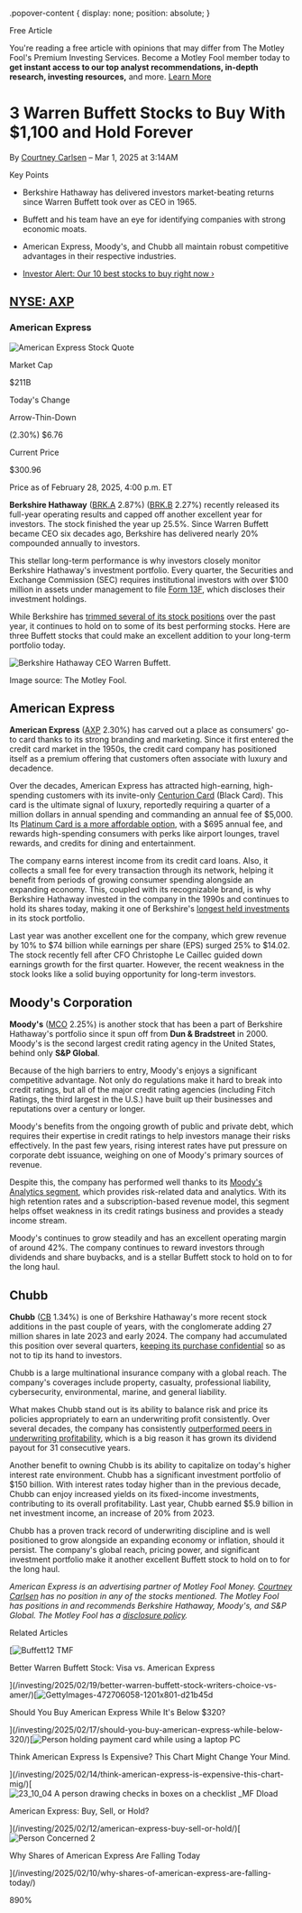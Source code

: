 .popover-content { display: none; position: absolute; }

Free Article[](#)

You're reading a free article with opinions that may differ from The Motley Fool's Premium Investing Services. Become a Motley Fool member today to **get instant access to our top analyst recommendations, in-depth research, investing resources,** and more. [Learn More](https://www.fool.com/mms/mark/op-free-tbox-art)

3 Warren Buffett Stocks to Buy With $1,100 and Hold Forever
===========================================================

By [Courtney Carlsen](/author/20324/) – Mar 1, 2025 at 3:14AM

Key Points

*   Berkshire Hathaway has delivered investors market-beating returns since Warren Buffett took over as CEO in 1965.
    
*   Buffett and his team have an eye for identifying companies with strong economic moats.
    
*   American Express, Moody's, and Chubb all maintain robust competitive advantages in their respective industries.
    
*   [Investor Alert: Our 10 best stocks to buy right now ›](https://www.fool.com/mms/mark/e-sa-nonbbn-kp?aid=10969&source=isaedikp0000035)
    

[NYSE: AXP](/quote/nyse/axp/)
-----------------------------

### American Express

![American Express Stock Quote](https://g.foolcdn.com/art/companylogos/mark/AXP.png)

Market Cap

$211B

Today's Change

Arrow-Thin-Down

(2.30%) $6.76

Current Price

$300.96

Price as of February 28, 2025, 4:00 p.m. ET

**Berkshire Hathaway** ([BRK.A](/quote/nyse/brk.a/) 2.87%) ([BRK.B](/quote/nyse/brk.b/) 2.27%) recently released its full-year operating results and capped off another excellent year for investors. The stock finished the year up 25.5%. Since Warren Buffett became CEO six decades ago, Berkshire has delivered nearly 20% compounded annually to investors.

This stellar long-term performance is why investors closely monitor Berkshire Hathaway's investment portfolio. Every quarter, the Securities and Exchange Commission (SEC) requires institutional investors with over $100 million in assets under management to file [Form 13F](https://www.fool.com/terms/f/form-13f/), which discloses their investment holdings.

While Berkshire has [trimmed several of its stock positions](https://www.fool.com/investing/2025/02/19/warren-buffett-just-gave-investors-a-46-million-wa/) over the past year, it continues to hold on to some of its best performing stocks. Here are three Buffett stocks that could make an excellent addition to your long-term portfolio today.

![Berkshire Hathaway CEO Warren Buffett.](https://g.foolcdn.com/image/?url=https%3A%2F%2Fg.foolcdn.com%2Feditorial%2Fimages%2F808821%2Fbuffett19-tmf.jpg&op=resize&w=700)

Image source: The Motley Fool.

American Express
----------------

**American Express** ([AXP](/quote/nyse/axp/) 2.30%) has carved out a place as consumers' go-to card thanks to its strong branding and marketing. Since it first entered the credit card market in the 1950s, the credit card company has positioned itself as a premium offering that customers often associate with luxury and decadence.

Over the decades, American Express has attracted high-earning, high-spending customers with its invite-only [Centurion Card](https://www.fool.com/money/credit-cards/american-express/american-express-business-centurion-black-card-review/?luri=%2Fcredit-cards%2Famerican-express%2F&furi=%2Fcredit-cards%2Famerican-express%2F&fref=https%3A%2F%2Fwww.google.com%2F&fuuid=3df63a81-0c4e-4957-b067-6dcdbe626153&luuid=3df63a81-0c4e-4957-b067-6dcdbe626153&ltyp=txt) (Black Card). This card is the ultimate signal of luxury, reportedly requiring a quarter of a million dollars in annual spending and commanding an annual fee of $5,000. Its [Platinum Card is a more affordable option](https://www.fool.com/money/credit-cards/american-express/american-express-platinum-card-review/), with a $695 annual fee, and rewards high-spending consumers with perks like airport lounges, travel rewards, and credits for dining and entertainment.

The company earns interest income from its credit card loans. Also, it collects a small fee for every transaction through its network, helping it benefit from periods of growing consumer spending alongside an expanding economy. This, coupled with its recognizable brand, is why Berkshire Hathaway invested in the company in the 1990s and continues to hold its shares today, making it one of Berkshire's [longest held investments](https://www.fool.com/investing/2024/06/06/incredible-stocks-berkshire-hathaway-held-13-years/) in its stock portfolio.

Last year was another excellent one for the company, which grew revenue by 10% to $74 billion while earnings per share (EPS) surged 25% to $14.02. The stock recently fell after CFO Christophe Le Caillec guided down earnings growth for the first quarter. However, the recent weakness in the stock looks like a solid buying opportunity for long-term investors.

Moody's Corporation
-------------------

**Moody's** ([MCO](/quote/nyse/mco/) 2.25%) is another stock that has been a part of Berkshire Hathaway's portfolio since it spun off from **Dun & Bradstreet** in 2000. Moody's is the second largest credit rating agency in the United States, behind only **S&P Global**.

Because of the high barriers to entry, Moody's enjoys a significant competitive advantage. Not only do regulations make it hard to break into credit ratings, but all of the major credit rating agencies (including Fitch Ratings, the third largest in the U.S.) have built up their businesses and reputations over a century or longer.

Moody's benefits from the ongoing growth of public and private debt, which requires their expertise in credit ratings to help investors manage their risks effectively. In the past few years, rising interest rates have put pressure on corporate debt issuance, weighing on one of Moody's primary sources of revenue.

Despite this, the company has performed well thanks to its [Moody's Analytics segment](https://www.fool.com/investing/2022/10/04/investors-have-1-big-question-for-moodys-stock/), which provides risk-related data and analytics. With its high retention rates and a subscription-based revenue model, this segment helps offset weakness in its credit ratings business and provides a steady income stream.

Moody's continues to grow steadily and has an excellent operating margin of around 42%. The company continues to reward investors through dividends and share buybacks, and is a stellar Buffett stock to hold on to for the long haul.

Chubb
-----

**Chubb** ([CB](/quote/nyse/cb/) 1.34%) is one of Berkshire Hathaway's more recent stock additions in the past couple of years, with the conglomerate adding 27 million shares in late 2023 and early 2024. The company had accumulated this position over several quarters, [keeping its purchase confidential](https://www.fool.com/investing/2024/05/21/berkshire-hathaways-mystery-stock-revealed-heres-w/) so as not to tip its hand to investors.

Chubb is a large multinational insurance company with a global reach. The company's coverages include property, casualty, professional liability, cybersecurity, environmental, marine, and general liability.

What makes Chubb stand out is its ability to balance risk and price its policies appropriately to earn an underwriting profit consistently. Over several decades, the company has consistently [outperformed peers in underwriting profitability](https://www.fool.com/investing/2024/06/23/is-it-too-late-to-buy-chubb-stock/), which is a big reason it has grown its dividend payout for 31 consecutive years.

Another benefit to owning Chubb is its ability to capitalize on today's higher interest rate environment. Chubb has a significant investment portfolio of $150 billion. With interest rates today higher than in the previous decade, Chubb can enjoy increased yields on its fixed-income investments, contributing to its overall profitability. Last year, Chubb earned $5.9 billion in net investment income, an increase of 20% from 2023.

Chubb has a proven track record of underwriting discipline and is well positioned to grow alongside an expanding economy or inflation, should it persist. The company's global reach, pricing power, and significant investment portfolio make it another excellent Buffett stock to hold on to for the long haul.

_American Express is an advertising partner of Motley Fool Money. [Courtney Carlsen](https://www.fool.com/author/20324/) has no position in any of the stocks mentioned. The Motley Fool has positions in and recommends Berkshire Hathaway, Moody's, and S&P Global. The Motley Fool has a [disclosure policy](https://www.fool.com/legal/fool-disclosure-policy/)._

Related Articles

[![Buffett12 TMF](https://g.foolcdn.com/image/?url=https%3A%2F%2Fg.foolcdn.com%2Feditorial%2Fimages%2F805553%2Fbuffett12-tmf.jpg&op=resize&w=92&h=52)

Better Warren Buffett Stock: Visa vs. American Express

](/investing/2025/02/19/better-warren-buffett-stock-writers-choice-vs-amer/)[![GettyImages-472706058-1201x801-d21b45d](https://g.foolcdn.com/image/?url=https%3A%2F%2Fg.foolcdn.com%2Feditorial%2Fimages%2F807568%2Fgettyimages-472706058-1201x801-d21b45d.jpg&op=resize&w=92&h=52)

Should You Buy American Express While It's Below $320?

](/investing/2025/02/17/should-you-buy-american-express-while-below-320/)[![Person holding payment card while using a laptop PC](https://g.foolcdn.com/image/?url=https%3A%2F%2Fg.foolcdn.com%2Feditorial%2Fimages%2F807239%2Fperson-holding-payment-card-while-using-a-laptop-pc.jpg&op=resize&w=92&h=52)

Think American Express Is Expensive? This Chart Might Change Your Mind.

](/investing/2025/02/14/think-american-express-is-expensive-this-chart-mig/)[![23_10_04 A person drawing checks in boxes on a checklist _MF Dload](https://g.foolcdn.com/image/?url=https%3A%2F%2Fg.foolcdn.com%2Feditorial%2Fimages%2F807116%2F23_10_04-a-person-drawing-checks-in-boxes-on-a-checklist-_mf-dload.jpg&op=resize&w=92&h=52)

American Express: Buy, Sell, or Hold?

](/investing/2025/02/12/american-express-buy-sell-or-hold/)[![Person Concerned 2](https://g.foolcdn.com/image/?url=https%3A%2F%2Fg.foolcdn.com%2Feditorial%2Fimages%2F807168%2Fperson-concerned-2.jpg&op=resize&w=92&h=52)

Why Shares of American Express Are Falling Today

](/investing/2025/02/10/why-shares-of-american-express-are-falling-today/)

890%
